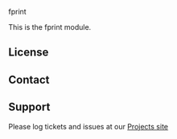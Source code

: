 fprint

This is the fprint module.

License
-------


Contact
-------


Support
-------

Please log tickets and issues at our [Projects site](http://projects.example.com)
